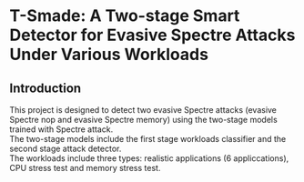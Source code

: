 T-Smade: A Two-stage Smart Detector for Evasive Spectre Attacks Under Various Workloads
================================================================================================================
Introduction
------------
This project is designed to detect two evasive Spectre attacks (evasive Spectre nop and evasive Spectre memory) using the two-stage models trained with Spectre attack. <br>
The two-stage models include the first stage workloads classifier and the second stage attack detector. <br>
The workloads include three types: realistic applications (6 appliccations), CPU stress test and memory stress test. <br>

